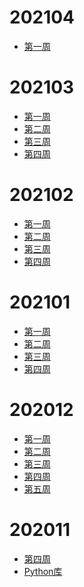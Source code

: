 <!--
 * @Description: 
 * @Autor: Au3C2
 * @Date: 2020-11-28 17:28:26
 * @LastEditors: Au3C2
 * @LastEditTime: 2021-04-04 16:45:02
-->
# 202104
* [第一周](Note/202104第1周.md)

# 202103
* [第一周](Note/202103第1周.md)
* [第二周](Note/202103第2周.md)
* [第三周](Note/202103第3周.md)
* [第四周](Note/202103第4周.md)

# 202102
* [第一周](Note/202102第1周.md)
* [第二周](Note/202102第2周.md)
* [第三周](Note/202102第3周.md)
* [第四周](Note/202102第4周.md)

# 202101
* [第一周](Note/202101第1周.md)
* [第二周](Note/202101第2周.md)
* [第三周](Note/202101第3周.md)
* [第四周](Note/202101第4周.md)

# 202012
* [第一周](Note/202012第1周.md)
* [第二周](Note/202012第2周.md)
* [第三周](Note/202012第3周.md)
* [第四周](Note/202012第4周.md)
* [第五周](Note/202012第5周.md)

# 202011
* [第四周](Note/202011第4周.md)
* [Python库](Note/python标准库.md)